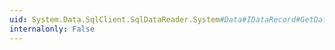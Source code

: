 ```yaml
---
uid: System.Data.SqlClient.SqlDataReader.System#Data#IDataRecord#GetData(System.Int32)
internalonly: False
---
```

